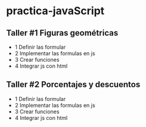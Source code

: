 # practica-javaScript

## Taller #1 Figuras geométricas

- 1 Definir las formular
- 2 Implementar las formulas en js
- 3 Crear funciones
- 4 Integrar js con html

## Taller #2 Porcentajes y descuentos

- 1 Definir las formular
- 2 Implementar las formulas en js
- 3 Crear funciones
- 4 Integrar js con html
